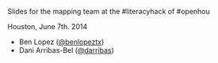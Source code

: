 Slides for the mapping team at the #literacyhack of #openhou

Houston, June 7th. 2014

* Ben Lopez ([@benlopeztx](http://twitter.com/benlopeztx))
* Dani Arribas-Bel ([@darribas](http://twitter.com/darribas))

